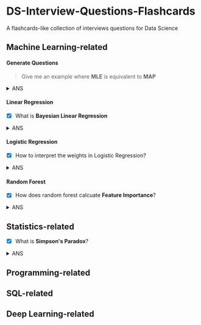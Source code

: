# DS-Interview-Questions-Flashcards
A flashcards-like collection of interviews questions for Data Science


## Machine Learning-related


#### Generate Questions


>  Give me an example where **MLE** is equivalent to **MAP**

 
 <details>
<summary>ANS</summary>
<div>
 When using uniform prior, we assign equal weights everywhere, on all possible values of the $\theta$. The implication is that the likelihood equivalently weighted by some constants. Being constant, we could be ignored from our MAP equation, as it will not contribute to the maximization.

  See details [here](https://wiseodd.github.io/techblog/2017/01/01/mle-vs-map/)
</div>
</details>

#### Linear Regression

- [x] What is **Bayesian Linear Regression**
 <details>
<summary>ANS</summary>
<div>
  The response variable generated from a normal (Gaussian) Distribution characterized by a mean and variance. The mean for linear regression is the transpose of the weight matrix multiplied by the predictor matrix. The variance is the square of the standard deviation σ (multiplied by the Identity matrix because this is a multi-dimensional formulation of the model).

 The aim of Bayesian Linear Regression is not to find the single “best” value of the model parameters, but rather to determine the posterior distribution for the model parameters. 
  See details [here](https://towardsdatascience.com/introduction-to-bayesian-linear-regression-e66e60791ea7)
</div>
</details>

#### Logistic Regression

 - [x] How to interpret the weights in Logistic Regression?
 <details>
<summary>ANS</summary>
<div>

   - For intercept $\beta_0$, it just denotes that when all numerical features and categorical features are zero, the estimated odds (probability of event divided by probablity of no event) are $\exp(\beta_0)$
   
   - For numercial features, If you increase the value of feature $x_j$  by one unit, the estimated odds change by a factor of  $\exp(\beta_j)$
   
   - For binary categorical features: one of the two values of the feature is the reference category. Changing the feature $x_j$ from the reference category to the other category changes the estimated odds by $\exp(\beta_j)$
   
   - Categorical feature with more than two categories: One solution to deal with multiple categories is one-hot-encoding, meaning that each category has its own column. You only need L-1 columns for a categorical feature with L categories, otherwise it is over-parameterized. The L-th category is then the reference category. You can use any other encoding that can be used in linear regression. The interpretation for each category then is equivalent to the interpretation of binary features.
   
   See details [here](https://christophm.github.io/interpretable-ml-book/logistic.html)
</div>
</details>


#### Random Forest

 - [x] How does random forest calcuate **Feature Importance**?
<details>
<summary>ANS</summary>
<div>
 By the decrease in node impurity weighted by the probability of reaching that node. The node probability can be calculated by the number of samples reaches that node divided by total number of samples.

  See details [here](https://towardsdatascience.com/the-mathematics-of-decision-trees-random-forest-and-feature-importance-in-scikit-learn-and-spark-f2861df67e3)
</div>
</details>
 

## Statistics-related


 - [x] What is **Simpson's Paradox**?
<details>
<summary>ANS</summary>
<div>
 Simpson's paradox occurs when groups of data show one particular trend, but this trend is reversed when the groups are combined together. Understanding and identifying this paradox is important for correctly interpreting data.

  See details [here](https://brilliant.org/wiki/simpsons-paradox/)
</div>
</details>

## Programming-related

## SQL-related

## Deep Learning-related 